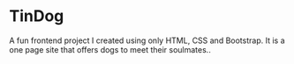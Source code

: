 # TinDog
A fun frontend project I created using only HTML, CSS and Bootstrap. It is a one page site that offers dogs to meet their soulmates..
